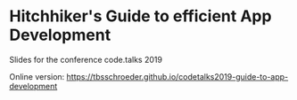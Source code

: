 # Hitchhiker's Guide to efficient App Development
Slides for the conference code.talks 2019

Online version: https://tbsschroeder.github.io/codetalks2019-guide-to-app-development
